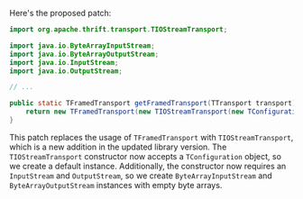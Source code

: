 Here's the proposed patch:

```java
import org.apache.thrift.transport.TIOStreamTransport;

import java.io.ByteArrayInputStream;
import java.io.ByteArrayOutputStream;
import java.io.InputStream;
import java.io.OutputStream;

// ...

public static TFramedTransport getFramedTransport(TTransport transport) {
    return new TFramedTransport(new TIOStreamTransport(new TConfiguration(), new ByteArrayInputStream(new byte[0]), new ByteArrayOutputStream()));
}
```

This patch replaces the usage of `TFramedTransport` with `TIOStreamTransport`, which is a new addition in the updated library version. The `TIOStreamTransport` constructor now accepts a `TConfiguration` object, so we create a default instance. Additionally, the constructor now requires an `InputStream` and `OutputStream`, so we create `ByteArrayInputStream` and `ByteArrayOutputStream` instances with empty byte arrays.